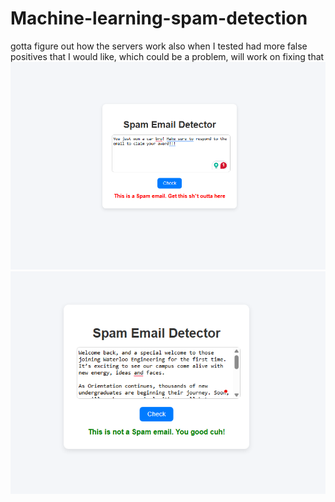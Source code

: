 # Machine-learning-spam-detection
gotta figure out how the servers work
also when I tested had more false positives that I would like, which could be a problem, will work on fixing that
![](Spam%20image%201.png)
![](spam%20image%202.png)
